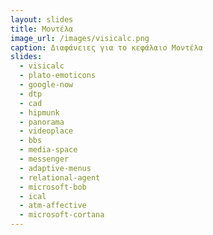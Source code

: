 ```yaml
---
layout: slides
title: Μοντέλα
image_url: /images/visicalc.png
caption: Διαφάνειες για το κεφάλαιο Μοντέλα
slides:
  - visicalc
  - plato-emoticons 
  - google-now
  - dtp
  - cad
  - hipmunk
  - panorama
  - videoplace 
  - bbs
  - media-space
  - messenger
  - adaptive-menus
  - relational-agent
  - microsoft-bob
  - ical
  - atm-affective
  - microsoft-cortana
---
```


